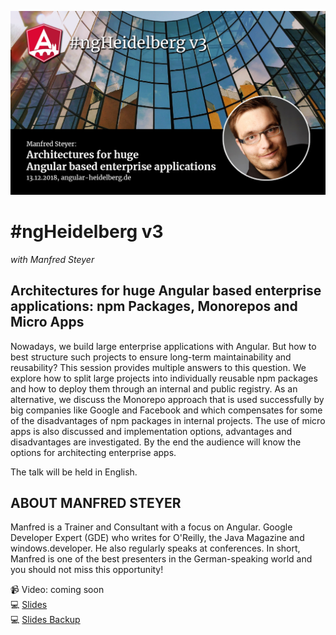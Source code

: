 ![ngHeidelbergv3.jpg](ngHeidelbergv3.jpg)

# #ngHeidelberg v3
_with Manfred Steyer_

## Architectures for huge Angular based enterprise applications: npm Packages, Monorepos and Micro Apps

Nowadays, we build large enterprise applications with Angular. But how to best structure such projects to ensure long-term maintainability and reusability?
This session provides multiple answers to this question. We explore how to split large projects into individually reusable npm packages and how to deploy them through an internal and public registry. As an alternative, we discuss the Monorepo approach that is used successfully by big companies like Google and Facebook and which compensates for some of the disadvantages of npm packages in internal projects.
The use of micro apps is also discussed and implementation options, advantages and disadvantages are investigated. By the end the audience will know the options for architecting enterprise apps.

The talk will be held in English.

## ABOUT MANFRED STEYER

Manfred is a Trainer and Consultant with a focus on Angular. Google Developer Expert (GDE) who writes for O'Reilly, the Java Magazine and windows.developer. He also regularly speaks at conferences. In short, Manfred is one of the best presenters in the German-speaking world and you should not miss this opportunity!

📹 Video: coming soon  
💻 [Slides](http://bit.ly/slides-ngHeidelberg-v3)  
💻 [Slides Backup](slides-enterprise-angular.pdf)  